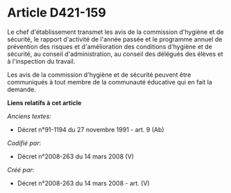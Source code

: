 # Article D421-159

Le chef d'établissement transmet les avis de la commission d'hygiène et de sécurité, le rapport d'activité de l'année passée
et le programme annuel de prévention des risques et d'amélioration des conditions d'hygiène et de sécurité, au conseil
d'administration, au conseil des délégués des élèves et à l'inspection du travail.

Les avis de la commission d'hygiène et de sécurité peuvent être communiqués à tout membre de la communauté éducative qui en
fait la demande.

**Liens relatifs à cet article**

_Anciens textes_:

  - Décret n°91-1194 du 27 novembre 1991 - art. 9 (Ab)

_Codifié par_:

  - Décret n°2008-263 du 14 mars 2008 (V)

_Créé par_:

  - Décret n°2008-263 du 14 mars 2008 - art. (V)
